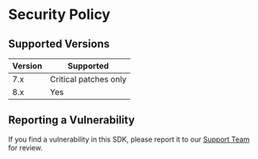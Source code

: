 # Security Policy

## Supported Versions

| Version | Supported             |
| ------- | --------------------- |
| 7.x     | Critical patches only |
| 8.x     | Yes                   |

## Reporting a Vulnerability

If you find a vulnerability in this SDK, please report it to our [Support Team](mailto:support@bugsnag.com) for review.